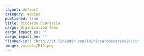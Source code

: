 ```yaml
---
layout: default
category: equipo
published: true
title: Riccardo Scarascia
cargo: Organization Team
cargo_impact_es: ""
cargo_impact_en: ""
"linked-in": "http://it.linkedin.com/in/riccardoscarascia/it"
image: /assets/RIC.png
---
```


